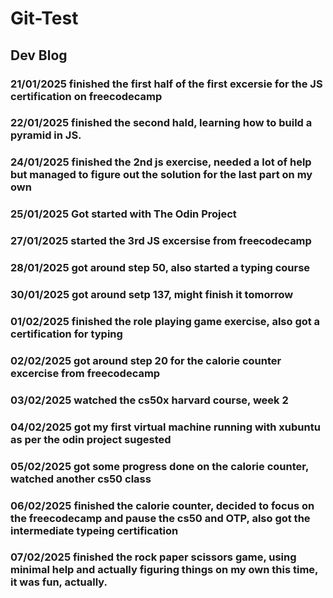 # Git-Test
## Dev Blog
### 21/01/2025 finished the first half of the first excersie for the JS certification on freecodecamp
### 22/01/2025 finished the second hald, learning how to build a pyramid in JS.
### 24/01/2025 finished the 2nd js exercise, needed a lot of help but managed to figure out the solution for the last part on my own
### 25/01/2025 Got started with The Odin Project
### 27/01/2025 started the 3rd JS excersise from freecodecamp 
### 28/01/2025 got around step 50, also started a typing course
### 30/01/2025 got around setp 137, might finish it tomorrow
### 01/02/2025 finished the role playing game exercise, also got a certification for typing
### 02/02/2025 got around step 20 for the calorie counter excercise from freecodecamp
### 03/02/2025 watched the cs50x harvard course, week 2
### 04/02/2025 got my first virtual machine running with xubuntu as per the odin project sugested 
### 05/02/2025 got some progress done on the calorie counter, watched another cs50 class
### 06/02/2025 finished the calorie counter, decided to focus on the freecodecamp and pause the cs50 and OTP, also got the intermediate typeing certification
### 07/02/2025 finished the rock paper scissors game, using minimal help and actually figuring things on my own this time, it was fun, actually.